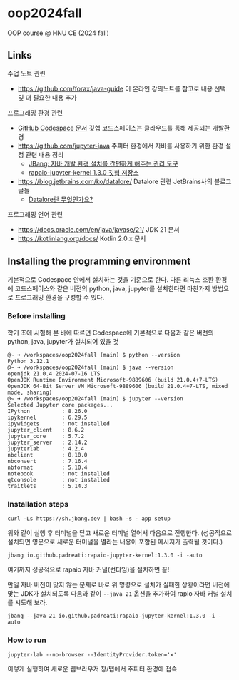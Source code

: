 # oop2024fall
OOP course @ HNU CE (2024 fall)

## Links
수업 노트 관련
  - https://github.com/forax/java-guide 이 온라인 강의노트를 참고로 내용 선택 및 더 필요한 내용 추가

프로그래밍 환경 관련
  - [GitHub Codespace 문서](https://docs.github.com/ko/codespaces) 깃헙 코드스페이스는 클라우드를 통해 제공되는 개발환경
  - https://github.com/jupyter-java 주피터 환경에서 자바를 사용하기 위한 환경 설정 관련 내용 정리
    - [JBang: 자바 개발 환경 설치를 간편하게 해주는 관리 도구](https://www.jbang.dev/)
    - [rapaio-jupyter-kernel 1.3.0 깃헙 저장소](https://github.com/padreati/rapaio-jupyter-kernel/tree/fd3a64a483b6b731783818395deb677fbfbe208c)
  - https://blog.jetbrains.com/ko/datalore/ Datalore 관련 JetBrains사의 블로그 글들
    - [Datalore란 무엇인가요?](https://blog.jetbrains.com/ko/datalore/2020/11/02/what-is-datalore/)

프로그래밍 언어 관련
  - https://docs.oracle.com/en/java/javase/21/ JDK 21 문서
  - https://kotlinlang.org/docs/ Kotlin 2.0.x 문서

## Installing the programming environment
기본적으로 Codespace 안에서 설치하는 것을 기준으로 한다.
다른 리눅스 호환 환경에 코드스페이스와 같은 버전의 python, java, jupyter를 설치한다면 마찬가지 방법으로 프로그래밍 환경을 구성할 수 있다.
### Before installing
학기 초에 시험해 본 바에 따르면 Codespace에 기본적으로 다음과 같은 버전의 python, java, jupyter가 설치되어 있을 것
```
@~ ➜ /workspaces/oop2024fall (main) $ python --version
Python 3.12.1
@~ ➜ /workspaces/oop2024fall (main) $ java --version
openjdk 21.0.4 2024-07-16 LTS
OpenJDK Runtime Environment Microsoft-9889606 (build 21.0.4+7-LTS)
OpenJDK 64-Bit Server VM Microsoft-9889606 (build 21.0.4+7-LTS, mixed mode, sharing)
@~ ➜ /workspaces/oop2024fall (main) $ jupyter --version
Selected Jupyter core packages...
IPython          : 8.26.0
ipykernel        : 6.29.5
ipywidgets       : not installed
jupyter_client   : 8.6.2
jupyter_core     : 5.7.2
jupyter_server   : 2.14.2
jupyterlab       : 4.2.4
nbclient         : 0.10.0
nbconvert        : 7.16.4
nbformat         : 5.10.4
notebook         : not installed
qtconsole        : not installed
traitlets        : 5.14.3
```

### Installation steps
```
curl -Ls https://sh.jbang.dev | bash -s - app setup
```
위와 같이 실행 후 터미널을 닫고 새로운 터미널 열어서 다음으로 진행한다.
(성공적으로 설치되면 영문으로 새로운 터미널을 열라는 내용이 포함된 메시지가 출력될 것이다.)
```
jbang io.github.padreati:rapaio-jupyter-kernel:1.3.0 -i -auto
```
여기까지 성공적으로 rapaio 자바 커널(런타임)을 설치하면 끝!

만일 자바 버전이 맞지 않는 문제로 바로 위 명령으로 설치가 실패한 상황이라면 버전에 맞는 JDK가 설치되도록 다음과 같이 `--java 21` 옵션을 추가하여 rapio 자바 커널 설치를 시도해 보라.
```
jbang --java 21 io.github.padreati:rapaio-jupyter-kernel:1.3.0 -i -auto
```

### How to run
```
jupyter-lab --no-browser --IdentityProvider.token='x'
```
이렇게 실행하여 새로운 웹브라우저 창/탭에서 주피터 환경에 접속
